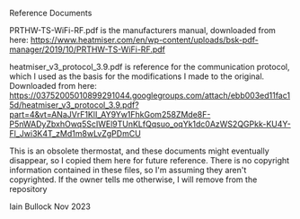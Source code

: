 Reference Documents

PRTHW-TS-WiFi-RF.pdf is the manufacturers manual, downloaded from here: https://www.heatmiser.com/en/wp-content/uploads/bsk-pdf-manager/2019/10/PRTHW-TS-WiFi-RF.pdf

heatmiser_v3_protocol_3.9.pdf is reference for the communication protocol, which I used as the basis for the modifications I made to the original. Downloaded from here: https://03752005010899291044.googlegroups.com/attach/ebb003ed11fac15d/heatmiser_v3_protocol_3.9.pdf?part=4&vt=ANaJVrF1KlI_AY9Yw1FhkGom258ZMde8F-P5nWADyZbxhOwq5ScIWEl9TUnKLfQqsuo_oqYk1dc0AzWS2QGPkk-KU4Y-Fl_Jwi3K4T_zMd1m8wLvZgPDmCU

This is an obsolete thermostat, and these documents might eventually disappear, so I copied them here for future reference. There is no copyright information contained in these files, so I'm assuming they aren't copyrighted. If the owner tells me otherwise, I will remove from the repository

Iain Bullock Nov 2023
